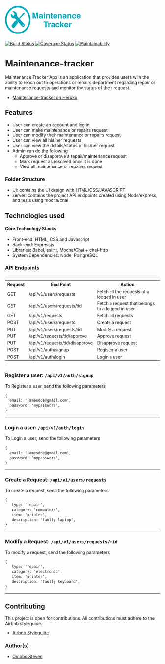 <img src="logoSmall.png" alt='logo'/>

[![Build Status](https://travis-ci.com/omobosteven/maintenance-tracker.svg?branch=ft-disapprove-request-157903304)](https://travis-ci.com/omobosteven/maintenance-tracker)
[![Coverage Status](https://coveralls.io/repos/github/omobosteven/maintenance-tracker/badge.svg?branch=ft-disapprove-request-157903304)](https://coveralls.io/github/omobosteven/maintenance-tracker?branch=ft-disapprove-request-157903304)
[![Maintainability](https://api.codeclimate.com/v1/badges/a6fde1bb2915cec5032e/maintainability)](https://codeclimate.com/github/omobosteven/maintenance-tracker/maintainability)

# Maintenance-tracker
Maintenance Tracker App is an application that provides users with the ability to reach out to operations or repairs department regarding repair or maintenance requests and monitor the status of their request.

* [Maintenance-tracker on Heroku](https://maintenance-tracker-stv.herokuapp.com/)

## Features
* User can create an account and log in
* User can make maintenance or repairs request
* User can modify their maintenance or repairs request
* User can view all his/her requests
* User can view the details/status of his/her request
* Admin can do the following
    * Approve or disapprove a repair/maintenance request
    * Mark request as resolved once it is done
    * View all maintenance  or repaires request

### Folder Structure
* UI: contains the UI design with HTML/CSS/JAVASCRIPT
* server: contains the project API endpoints created using Node/express, and tests using mocha/chai

## Technologies used

#### Core Technology Stacks
* Front-end: HTML, CSS and Javascript
* Back-end: Expressjs
* Libraries: Babel, eslint, Mocha/Chai + chai-http
* System Dependencies: Node, PostgreSQL

<h3>API Endpoints</h3>
<hr>
<table>
  <tr>
    <th>Request</th>
    <th>End Point</th>
    <th>Action</th>
  </tr>
  <tr>
    <td>GET</td>
    <td>/api/v1/users/requests</td>
    <td>Fetch all the requests of a logged in user</td>
  </tr>
  <tr>
    <td>GET</td>
    <td>/api/v1/users/requests/:id</td>
    <td>Fetch a request that belongs to a logged in user</td>
  </tr>
  <tr>
    <td>GET</td>
    <td>/api/v1/requests</td>
    <td>Fetch all requests</td>
  </tr>
  <tr>
    <td>POST</td>
    <td>/api/v1/users/requests</td>
    <td>Create a request</td>
  </tr>
  <tr>
    <td>PUT</td>
    <td>/api/v1/users/requests/:id</td>
    <td>Modify a request</td>
  </tr>
  <tr>
    <td>PUT</td>
    <td>/api/v1/requests/:id/approve</td>
    <td>Approve request</td>
  </tr>
  <tr>
    <td>PUT</td>
    <td>/api/v1/requests/:id/disapprove</td>
    <td>Disapprove request</td>
  </tr>
  <tr>
    <td>POST</td>
    <td>/api/v1/auth/signup</td>
    <td>Register a user</td>
  </tr>
  <tr>
    <td>POST</td>
    <td>/api/v1/auth/login</td>
    <td>Login a user</td>
  </tr>
</table>
<hr>

### Register a user: `/api/v1/auth/signup`
To Register a user, send the following parameters

```
{
  email: 'jamesdoe@gmail.com',
  password: 'mypassword',
}
```
<hr>

### Login a user: `/api/v1/auth/login`
To Login a user, send the following parameters

```
{
  email: 'jamesdoe@gmail.com',
  password: 'mypassword',
}
```
<hr>

### Create a Request: `/api/v1/users/requests`
To create a request, send the following parameters

```
{
   type: 'repair',
   category: 'computers',
   item: 'printer',
   description: 'faulty laptop',
}
```
<hr>

### Modify a Request: `/api/v1/users/requests/:id`
To modify a request, send the following parameters

```
{
   type: 'repair',
   category: 'electronic',
   item: 'printer',
   description: 'faulty keyboard',
}
```
<hr>


## Contributing

This project is open for contributions. All contributions must adhere to the Airbnb styleguide.

* [Airbnb Styleguide](http://airbnb.io/javascript/)

### Author(s)

* [Omobo Steven](https://github.com/omobosteven)
